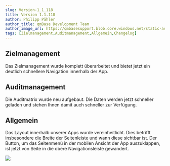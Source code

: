 ```yaml
---
slug: Version-1_1_118
title: Version 1.1.118
author: Philipp Pähler
author_title: qmBase Development Team
author_image_url: https://qmbasesupport.blob.core.windows.net/static-assets/img/persons/paehler_round.png
tags: [Zielmanagement,Auditmanagement,Allgemein,Changelog]
---
```

## Zielmanagement

Das Zielmanagement wurde komplett überarbeitet und bietet jetzt ein deutlich schnellere Navigation innerhalb der App.

## Auditmanagement

Die Auditmatrix wurde neu aufgebaut. Die Daten werden jetzt schneller geladen und stehen Ihnen damit auch schneller zur Verfügung.

## Allgemein

Das Layout innerhalb unserer Apps wurde vereinheitlicht. Dies betrifft insbesondere die Breite der Seitenleiste und wann diese sichtbar ist. Der Button, um das Seitenmenü in der mobilen Ansicht der App auszuklappen, ist jetzt von Seite in die obere Navigationsleiste gewandert. 

![](https://caqadmin.blob.core.windows.net/releasenotes/104-images/mceclip0.png)